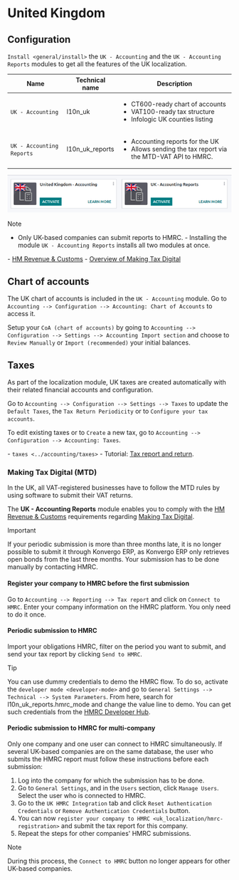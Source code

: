 # United Kingdom

## Configuration

`Install <general/install>` the `UK - Accounting` and the
`UK - Accounting
Reports` modules to get all the features of the UK localization.

<table>
<thead>
<tr class="header">
<th>Name</th>
<th>Technical name</th>
<th>Description</th>
</tr>
</thead>
<tbody>
<tr class="odd">
<td><code class="interpreted-text"
role="guilabel">UK - Accounting</code></td>
<td><span class="title-ref">l10n_uk</span></td>
<td><ul>
<li>CT600-ready chart of accounts</li>
<li>VAT100-ready tax structure</li>
<li>Infologic UK counties listing</li>
</ul></td>
</tr>
<tr class="even">
<td><code class="interpreted-text"
role="guilabel">UK - Accounting Reports</code></td>
<td><span class="title-ref">l10n_uk_reports</span></td>
<td><ul>
<li>Accounting reports for the UK</li>
<li>Allows sending the tax report via the MTD-VAT API to HMRC.</li>
</ul></td>
</tr>
</tbody>
</table>

<img src="united_kingdom/uk.png" class="align-center"
alt="Konvergo ERP uk packages" />

> [!NOTE]
> - Only UK-based companies can submit reports to HMRC. - Installing the
> module `UK - Accounting Reports` installs all two modules at once.

<div class="seealso">

\- [HM Revenue &
Customs](https://www.gov.uk/government/organisations/hm-revenue-customs/) -
[Overview of Making Tax
Digital](https://www.gov.uk/government/publications/making-tax-digital/overview-of-making-tax-digital/)

</div>

## Chart of accounts

The UK chart of accounts is included in the `UK - Accounting` module. Go
to `Accounting --> Configuration --> Accounting: Chart of Accounts` to
access it.

Setup your `CoA (chart of accounts)` by going to
`Accounting --> Configuration
--> Settings --> Accounting Import section` and choose to
`Review Manually` or `Import (recommended)` your initial balances.

## Taxes

As part of the localization module, UK taxes are created automatically
with their related financial accounts and configuration.

Go to `Accounting --> Configuration --> Settings --> Taxes` to update
the `Default Taxes`, the `Tax Return Periodicity` or to `Configure your
tax accounts`.

To edit existing taxes or to `Create` a new tax, go to `Accounting -->
Configuration --> Accounting: Taxes`.

<div class="seealso">

\- `taxes <../accounting/taxes>` - Tutorial: [Tax report and
return](https://www.odoo.com/slides/slide/tax-report-and-return-1719?fullscreen=1).

</div>

### Making Tax Digital (MTD)

In the UK, all VAT-registered businesses have to follow the MTD rules by
using software to submit their VAT returns.

The **UK - Accounting Reports** module enables you to comply with the
[HM Revenue &
Customs](https://www.gov.uk/government/organisations/hm-revenue-customs/)
requirements regarding [Making Tax
Digital](https://www.gov.uk/government/publications/making-tax-digital/overview-of-making-tax-digital/).

> [!IMPORTANT]
> If your periodic submission is more than three months late, it is no
> longer possible to submit it through Konvergo ERP, as Konvergo ERP only retrieves open
> bonds from the last three months. Your submission has to be done
> manually by contacting HMRC.

#### Register your company to HMRC before the first submission

Go to `Accounting --> Reporting --> Tax report` and click on
`Connect to HMRC`. Enter your company information on the HMRC platform.
You only need to do it once.

#### Periodic submission to HMRC

Import your obligations HMRC, filter on the period you want to submit,
and send your tax report by clicking `Send to HMRC`.

> [!TIP]
> You can use dummy credentials to demo the HMRC flow. To do so,
> activate the `developer mode <developer-mode>` and go to
> `General Settings -->
> Technical --> System Parameters`. From here, search for
> <span class="title-ref">l10n_uk_reports.hmrc_mode</span> and change
> the value line to <span class="title-ref">demo</span>. You can get
> such credentials from the [HMRC Developer
> Hub](https://developer.service.hmrc.gov.uk/api-test-user).

#### Periodic submission to HMRC for multi-company

Only one company and one user can connect to HMRC simultaneously. If
several UK-based companies are on the same database, the user who
submits the HMRC report must follow these instructions before each
submission:

1.  Log into the company for which the submission has to be done.
2.  Go to `General Settings`, and in the `Users` section, click
    `Manage Users`. Select the user who is connected to HMRC.
3.  Go to the `UK HMRC Integration` tab and click `Reset Authentication
    Credentials` or `Remove Authentication Credentials` button.
4.  You can now
    `register your company to HMRC <uk_localization/hmrc-registration>`
    and submit the tax report for this company.
5.  Repeat the steps for other companies' HMRC submissions.

> [!NOTE]
> During this process, the `Connect to HMRC` button no longer appears
> for other UK-based companies.
